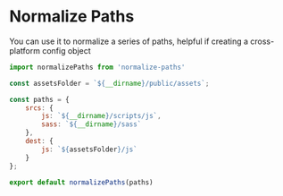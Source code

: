 # Normalize Paths #

You can use it to normalize a series of paths, helpful if creating a cross-platform config object

```javascript
import normalizePaths from 'normalize-paths'

const assetsFolder = `${__dirname}/public/assets`;

const paths = {
    srcs: {
        js: `${__dirname}/scripts/js`,
        sass: `${__dirname}/sass`
    },
    dest: {
        js: `${assetsFolder}/js`
    }
};

export default normalizePaths(paths)
```
